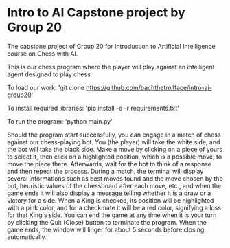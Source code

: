 # Intro to AI Capstone project by Group 20
The capstone project of Group 20 for Introduction to Artificial Intelligence course on Chess with AI.

This is our chess program where the player will play against an intelligent agent designed to play chess.

To load our work: 'git clone https://github.com/bachthetrollface/intro-ai-group20'

To install required libraries: 'pip install -q -r requirements.txt'

To run the program: 'python main.py'

Should the program start successfully, you can engage in a match of chess against our chess-playing bot. You (the player) will take the white side, and the bot will take the black side. Make a move by clicking on a piece of yours to select it, then click on a highlighted position, which is a possible move, to move the piece there. Afterwards, wait for the bot to think of a response and then repeat the process.
During a match, the terminal will display several informations such as best moves found and the move chosen by the bot, heuristic values of the chessboard after each move, etc., and when the game ends it will also display a message telling whether it is a draw or a victory for a side. When a King is checked, its position will be highlighted with a pink color, and for a checkmate it will be a red color, signifying a loss for that King's side.
You can end the game at any time when it is your turn by clicking the Quit (Close) button to terminate the program. When the game ends, the window will linger for about 5 seconds before closing automatically.
